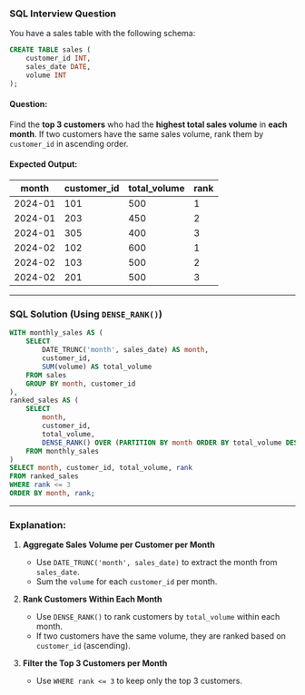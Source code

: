### **SQL Interview Question**  

You have a sales table with the following schema:  

```sql
CREATE TABLE sales (
    customer_id INT,
    sales_date DATE,
    volume INT
);
```

#### **Question:**  
Find the **top 3 customers** who had the **highest total sales volume** in **each month**. If two customers have the same sales volume, rank them by `customer_id` in ascending order.  

#### **Expected Output:**
| month  | customer_id | total_volume | rank |
|--------|------------|--------------|------|
| 2024-01 | 101        | 500          | 1    |
| 2024-01 | 203        | 450          | 2    |
| 2024-01 | 305        | 400          | 3    |
| 2024-02 | 102        | 600          | 1    |
| 2024-02 | 103        | 500          | 2    |
| 2024-02 | 201        | 500          | 3    |

---

### **SQL Solution (Using `DENSE_RANK()`)**

```sql
WITH monthly_sales AS (
    SELECT 
        DATE_TRUNC('month', sales_date) AS month,
        customer_id,
        SUM(volume) AS total_volume
    FROM sales
    GROUP BY month, customer_id
),
ranked_sales AS (
    SELECT 
        month,
        customer_id,
        total_volume,
        DENSE_RANK() OVER (PARTITION BY month ORDER BY total_volume DESC, customer_id ASC) AS rank
    FROM monthly_sales
)
SELECT month, customer_id, total_volume, rank
FROM ranked_sales
WHERE rank <= 3
ORDER BY month, rank;
```

---

### **Explanation:**
1. **Aggregate Sales Volume per Customer per Month**  
   - Use `DATE_TRUNC('month', sales_date)` to extract the month from `sales_date`.  
   - Sum the `volume` for each `customer_id` per month.  

2. **Rank Customers Within Each Month**  
   - Use `DENSE_RANK()` to rank customers by `total_volume` within each month.  
   - If two customers have the same volume, they are ranked based on `customer_id` (ascending).  

3. **Filter the Top 3 Customers per Month**  
   - Use `WHERE rank <= 3` to keep only the top 3 customers.  
